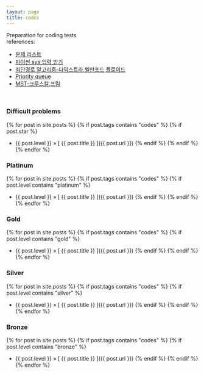 ```yaml
---
layout: page
title: codes
---
```


Preparation for coding tests  
references:  
* [문제 리스트](https://covenant.tistory.com/224)  
* [파이썬 sys 입력 받기](https://velog.io/@yeseolee/Python-%ED%8C%8C%EC%9D%B4%EC%8D%AC-%EC%9E%85%EB%A0%A5-%EC%A0%95%EB%A6%ACsys.stdin.readline)
* [최단경로 알고리즘-다익스트라,벨만포드,플로이드](https://velog.io/@ehdrms2034/%EC%95%8C%EA%B3%A0%EB%A6%AC%EC%A6%98-%EC%B5%9C%EB%8B%A8-%EA%B2%BD%EB%A1%9C-%EC%95%8C%EA%B3%A0%EB%A6%AC%EC%A6%98-%EB%8B%A4%EC%9D%B5%EC%8A%A4%ED%8A%B8%EB%9D%BC-%EB%B2%A8%EB%A7%8C-%ED%8F%AC%EB%93%9C-%ED%94%8C%EB%A1%9C%EC%9D%B4%EB%93%9C-%EC%95%8C%EA%B3%A0%EB%A6%AC%EC%A6%98)
* [Priority queue](https://velog.io/@mein-figur/Python%EC%9A%B0%EC%84%A0%EC%88%9C%EC%9C%84-%ED%81%90-heapq)
* [MST-크루스칼,프림](https://velog.io/@ready2start/Python-MST-%EC%95%8C%EA%B3%A0%EB%A6%AC%EC%A6%98)


<br>

### Difficult problems

{% for post in site.posts %}
  {% if post.tags contains "codes" %}
    {% if post.star %}
  * {{ post.level }} &raquo; [ {{ post.title }} ]({{ post.url }})
    {% endif %}
  {% endif %}
{% endfor %}

### Platinum

{% for post in site.posts %}
  {% if post.tags contains "codes" %}
    {% if post.level contains "platinum" %}
  * {{ post.level }} &raquo; [ {{ post.title }} ]({{ post.url }})
    {% endif %}
  {% endif %}
{% endfor %}

### Gold

{% for post in site.posts %}
  {% if post.tags contains "codes" %}
    {% if post.level contains "gold" %}
  * {{ post.level }} &raquo; [ {{ post.title }} ]({{ post.url }})
    {% endif %}
  {% endif %}
{% endfor %}

### Silver

{% for post in site.posts %}
  {% if post.tags contains "codes" %}
    {% if post.level contains "silver" %}
  * {{ post.level }} &raquo; [ {{ post.title }} ]({{ post.url }})
    {% endif %}
  {% endif %}
{% endfor %}

### Bronze

{% for post in site.posts %}
  {% if post.tags contains "codes" %}
    {% if post.level contains "bronze" %}
  * {{ post.level }} &raquo; [ {{ post.title }} ]({{ post.url }})
    {% endif %}
  {% endif %}
{% endfor %}